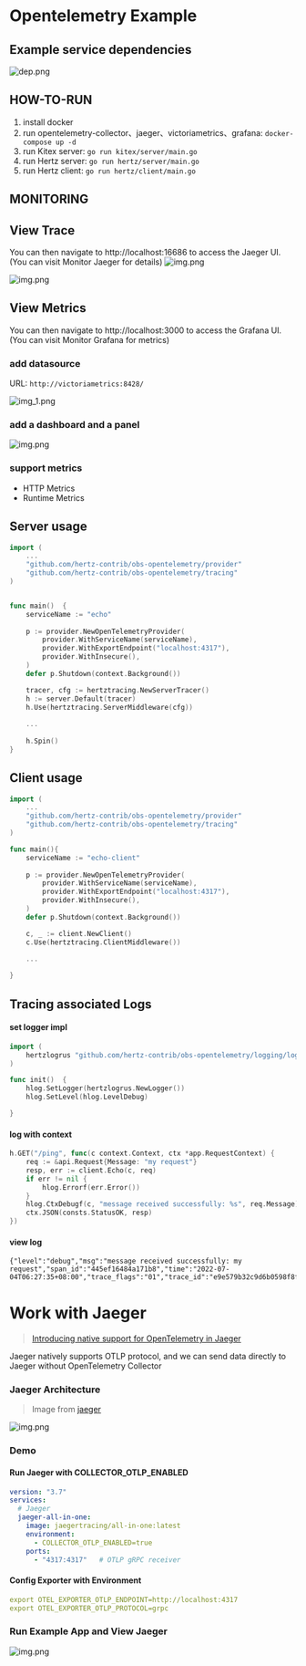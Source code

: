 # Opentelemetry Example

## Example service dependencies
![dep.png](static/jaeger-dependency-graph.png)

## HOW-TO-RUN
1. install docker
2. run opentelemetry-collector、jaeger、victoriametrics、grafana: `docker-compose up -d`
3. run Kitex server: `go run kitex/server/main.go`
4. run Hertz server: `go run hertz/server/main.go`
5. run Hertz client: `go run hertz/client/main.go`

## MONITORING

## View Trace
You can then navigate to http://localhost:16686 to access the Jaeger UI. (You can visit Monitor Jaeger for details)
![img.png](static/jaeger-graph.png)

![img.png](static/jaeger.png)


## View Metrics
You can then navigate to http://localhost:3000 to access the Grafana UI. (You can visit Monitor Grafana for metrics)

### add datasource

URL: `http://victoriametrics:8428/`

![img_1.png](static/grafana.png)
### add a dashboard and a panel
![img.png](static/panel.png)
### support metrics 
- HTTP Metrics
- Runtime Metrics

## Server usage
```go
import (
    ...
    "github.com/hertz-contrib/obs-opentelemetry/provider"
    "github.com/hertz-contrib/obs-opentelemetry/tracing"
)


func main()  {
    serviceName := "echo"
	
    p := provider.NewOpenTelemetryProvider(
        provider.WithServiceName(serviceName),
        provider.WithExportEndpoint("localhost:4317"),
        provider.WithInsecure(),
    )
    defer p.Shutdown(context.Background())

    tracer, cfg := hertztracing.NewServerTracer()
    h := server.Default(tracer)
    h.Use(hertztracing.ServerMiddleware(cfg))
    
    ...
	
    h.Spin()
}

```

## Client usage
```go
import (
    ...
    "github.com/hertz-contrib/obs-opentelemetry/provider"
    "github.com/hertz-contrib/obs-opentelemetry/tracing"
)

func main(){
    serviceName := "echo-client"
	
    p := provider.NewOpenTelemetryProvider(
        provider.WithServiceName(serviceName),
        provider.WithExportEndpoint("localhost:4317"),
        provider.WithInsecure(),
    )
    defer p.Shutdown(context.Background())

    c, _ := client.NewClient()
    c.Use(hertztracing.ClientMiddleware())

    ...   
	
}

```

## Tracing associated Logs

#### set logger impl
```go
import (
    hertzlogrus "github.com/hertz-contrib/obs-opentelemetry/logging/logrus"
)

func init()  {
    hlog.SetLogger(hertzlogrus.NewLogger())
    hlog.SetLevel(hlog.LevelDebug)

}
```

#### log with context

```go
h.GET("/ping", func(c context.Context, ctx *app.RequestContext) {
    req := &api.Request{Message: "my request"}
    resp, err := client.Echo(c, req)
    if err != nil {
        hlog.Errorf(err.Error())
    }
    hlog.CtxDebugf(c, "message received successfully: %s", req.Message)
    ctx.JSON(consts.StatusOK, resp)
})
```

#### view log

```log
{"level":"debug","msg":"message received successfully: my request","span_id":"445ef16484a171b8","time":"2022-07-04T06:27:35+08:00","trace_flags":"01","trace_id":"e9e579b32c9d6b0598f8f33d65689e06"}
```


# Work with Jaeger
> [Introducing native support for OpenTelemetry in Jaeger](https://medium.com/jaegertracing/introducing-native-support-for-opentelemetry-in-jaeger-eb661be8183c)

Jaeger natively supports OTLP protocol, and we can send data directly to Jaeger without OpenTelemetry Collector

### Jaeger Architecture 
> Image from [jaeger](https://github.com/jaegertracing/jaeger)

![img.png](static/jaeger-arch.png)

### Demo

#### Run Jaeger with COLLECTOR_OTLP_ENABLED
```yaml
version: "3.7"
services:
  # Jaeger
  jaeger-all-in-one:
    image: jaegertracing/all-in-one:latest
    environment:
      - COLLECTOR_OTLP_ENABLED=true
    ports:
      - "4317:4317"   # OTLP gRPC receiver
```

#### Config Exporter with Environment
```yaml
export OTEL_EXPORTER_OTLP_ENDPOINT=http://localhost:4317
export OTEL_EXPORTER_OTLP_PROTOCOL=grpc
```

### Run Example App and View Jaeger

![img.png](static/jaeger-otlp.png)


